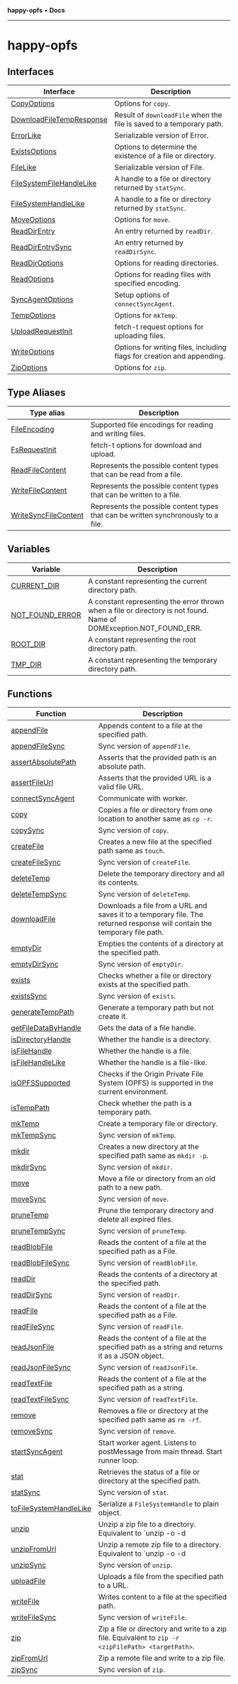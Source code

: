 **happy-opfs** • **Docs**

***

# happy-opfs

## Interfaces

| Interface | Description |
| ------ | ------ |
| [CopyOptions](interfaces/CopyOptions.md) | Options for `copy`. |
| [DownloadFileTempResponse](interfaces/DownloadFileTempResponse.md) | Result of `downloadFile` when the file is saved to a temporary path. |
| [ErrorLike](interfaces/ErrorLike.md) | Serializable version of Error. |
| [ExistsOptions](interfaces/ExistsOptions.md) | Options to determine the existence of a file or directory. |
| [FileLike](interfaces/FileLike.md) | Serializable version of File. |
| [FileSystemFileHandleLike](interfaces/FileSystemFileHandleLike.md) | A handle to a file or directory returned by `statSync`. |
| [FileSystemHandleLike](interfaces/FileSystemHandleLike.md) | A handle to a file or directory returned by `statSync`. |
| [MoveOptions](interfaces/MoveOptions.md) | Options for `move`. |
| [ReadDirEntry](interfaces/ReadDirEntry.md) | An entry returned by `readDir`. |
| [ReadDirEntrySync](interfaces/ReadDirEntrySync.md) | An entry returned by `readDirSync`. |
| [ReadDirOptions](interfaces/ReadDirOptions.md) | Options for reading directories. |
| [ReadOptions](interfaces/ReadOptions.md) | Options for reading files with specified encoding. |
| [SyncAgentOptions](interfaces/SyncAgentOptions.md) | Setup options of `connectSyncAgent`. |
| [TempOptions](interfaces/TempOptions.md) | Options for `mkTemp`. |
| [UploadRequestInit](interfaces/UploadRequestInit.md) | fetch-t request options for uploading files. |
| [WriteOptions](interfaces/WriteOptions.md) | Options for writing files, including flags for creation and appending. |
| [ZipOptions](interfaces/ZipOptions.md) | Options for `zip`. |

## Type Aliases

| Type alias | Description |
| ------ | ------ |
| [FileEncoding](type-aliases/FileEncoding.md) | Supported file encodings for reading and writing files. |
| [FsRequestInit](type-aliases/FsRequestInit.md) | fetch-t options for download and upload. |
| [ReadFileContent](type-aliases/ReadFileContent.md) | Represents the possible content types that can be read from a file. |
| [WriteFileContent](type-aliases/WriteFileContent.md) | Represents the possible content types that can be written to a file. |
| [WriteSyncFileContent](type-aliases/WriteSyncFileContent.md) | Represents the possible content types that can be written synchronously to a file. |

## Variables

| Variable | Description |
| ------ | ------ |
| [CURRENT\_DIR](variables/CURRENT_DIR.md) | A constant representing the current directory path. |
| [NOT\_FOUND\_ERROR](variables/NOT_FOUND_ERROR.md) | A constant representing the error thrown when a file or directory is not found. Name of DOMException.NOT_FOUND_ERR. |
| [ROOT\_DIR](variables/ROOT_DIR.md) | A constant representing the root directory path. |
| [TMP\_DIR](variables/TMP_DIR.md) | A constant representing the temporary directory path. |

## Functions

| Function | Description |
| ------ | ------ |
| [appendFile](functions/appendFile.md) | Appends content to a file at the specified path. |
| [appendFileSync](functions/appendFileSync.md) | Sync version of `appendFile`. |
| [assertAbsolutePath](functions/assertAbsolutePath.md) | Asserts that the provided path is an absolute path. |
| [assertFileUrl](functions/assertFileUrl.md) | Asserts that the provided URL is a valid file URL. |
| [connectSyncAgent](functions/connectSyncAgent.md) | Communicate with worker. |
| [copy](functions/copy.md) | Copies a file or directory from one location to another same as `cp -r`. |
| [copySync](functions/copySync.md) | Sync version of `copy`. |
| [createFile](functions/createFile.md) | Creates a new file at the specified path same as `touch`. |
| [createFileSync](functions/createFileSync.md) | Sync version of `createFile`. |
| [deleteTemp](functions/deleteTemp.md) | Delete the temporary directory and all its contents. |
| [deleteTempSync](functions/deleteTempSync.md) | Sync version of `deleteTemp`. |
| [downloadFile](functions/downloadFile.md) | Downloads a file from a URL and saves it to a temporary file. The returned response will contain the temporary file path. |
| [emptyDir](functions/emptyDir.md) | Empties the contents of a directory at the specified path. |
| [emptyDirSync](functions/emptyDirSync.md) | Sync version of `emptyDir`. |
| [exists](functions/exists.md) | Checks whether a file or directory exists at the specified path. |
| [existsSync](functions/existsSync.md) | Sync version of `exists`. |
| [generateTempPath](functions/generateTempPath.md) | Generate a temporary path but not create it. |
| [getFileDataByHandle](functions/getFileDataByHandle.md) | Gets the data of a file handle. |
| [isDirectoryHandle](functions/isDirectoryHandle.md) | Whether the handle is a directory. |
| [isFileHandle](functions/isFileHandle.md) | Whether the handle is a file. |
| [isFileHandleLike](functions/isFileHandleLike.md) | Whether the handle is a file-like. |
| [isOPFSSupported](functions/isOPFSSupported.md) | Checks if the Origin Private File System (OPFS) is supported in the current environment. |
| [isTempPath](functions/isTempPath.md) | Check whether the path is a temporary path. |
| [mkTemp](functions/mkTemp.md) | Create a temporary file or directory. |
| [mkTempSync](functions/mkTempSync.md) | Sync version of `mkTemp`. |
| [mkdir](functions/mkdir.md) | Creates a new directory at the specified path same as `mkdir -p`. |
| [mkdirSync](functions/mkdirSync.md) | Sync version of `mkdir`. |
| [move](functions/move.md) | Move a file or directory from an old path to a new path. |
| [moveSync](functions/moveSync.md) | Sync version of `move`. |
| [pruneTemp](functions/pruneTemp.md) | Prune the temporary directory and delete all expired files. |
| [pruneTempSync](functions/pruneTempSync.md) | Sync version of `pruneTemp`. |
| [readBlobFile](functions/readBlobFile.md) | Reads the content of a file at the specified path as a File. |
| [readBlobFileSync](functions/readBlobFileSync.md) | Sync version of `readBlobFile`. |
| [readDir](functions/readDir.md) | Reads the contents of a directory at the specified path. |
| [readDirSync](functions/readDirSync.md) | Sync version of `readDir`. |
| [readFile](functions/readFile.md) | Reads the content of a file at the specified path as a File. |
| [readFileSync](functions/readFileSync.md) | Sync version of `readFile`. |
| [readJsonFile](functions/readJsonFile.md) | Reads the content of a file at the specified path as a string and returns it as a JSON object. |
| [readJsonFileSync](functions/readJsonFileSync.md) | Sync version of `readJsonFile`. |
| [readTextFile](functions/readTextFile.md) | Reads the content of a file at the specified path as a string. |
| [readTextFileSync](functions/readTextFileSync.md) | Sync version of `readTextFile`. |
| [remove](functions/remove.md) | Removes a file or directory at the specified path same as `rm -rf`. |
| [removeSync](functions/removeSync.md) | Sync version of `remove`. |
| [startSyncAgent](functions/startSyncAgent.md) | Start worker agent. Listens to postMessage from main thread. Start runner loop. |
| [stat](functions/stat.md) | Retrieves the status of a file or directory at the specified path. |
| [statSync](functions/statSync.md) | Sync version of `stat`. |
| [toFileSystemHandleLike](functions/toFileSystemHandleLike.md) | Serialize a `FileSystemHandle` to plain object. |
| [unzip](functions/unzip.md) | Unzip a zip file to a directory. Equivalent to `unzip -o <zipFilePath> -d <targetPath> |
| [unzipFromUrl](functions/unzipFromUrl.md) | Unzip a remote zip file to a directory. Equivalent to `unzip -o <zipFilePath> -d <targetPath> |
| [unzipSync](functions/unzipSync.md) | Sync version of `unzip`. |
| [uploadFile](functions/uploadFile.md) | Uploads a file from the specified path to a URL. |
| [writeFile](functions/writeFile.md) | Writes content to a file at the specified path. |
| [writeFileSync](functions/writeFileSync.md) | Sync version of `writeFile`. |
| [zip](functions/zip.md) | Zip a file or directory and write to a zip file. Equivalent to `zip -r <zipFilePath> <targetPath>`. |
| [zipFromUrl](functions/zipFromUrl.md) | Zip a remote file and write to a zip file. |
| [zipSync](functions/zipSync.md) | Sync version of `zip`. |
